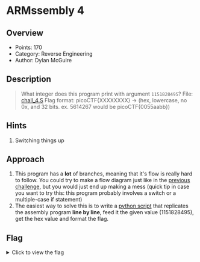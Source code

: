 # ARMssembly 4

## Overview

* Points: 170
* Category: Reverse Engineering
* Author: Dylan McGuire

## Description
> What integer does this program print with argument `1151828495`? File: [chall_4.S](https://mercury.picoctf.net/static/0a6c557375c9131dd67cb19beabd7d0c/chall_4.S) Flag format: picoCTF{XXXXXXXX} -> (hex, lowercase, no 0x, and 32 bits. ex. 5614267 would be picoCTF{0055aabb})

## Hints

1. Switching things up

## Approach

1. This program has a __lot__ of branches, meaning that it's flow is really hard to follow. You could try to make a flow diagram just like in the [previous challenge](../ARMssembly%203), but you would just end up making a mess (quick tip in case you want to try this: this program probably involves a switch or a multiple-case if statement)
2. The easiest way to solve this is to write a [python script](solve.py) that replicates the assembly program __line by line__, feed it the given value (1151828495), get the hex value and format the flag.

## Flag

<details>
<summary>Click to view the flag</summary>

__picoCTF{44a78282}__
</details>
